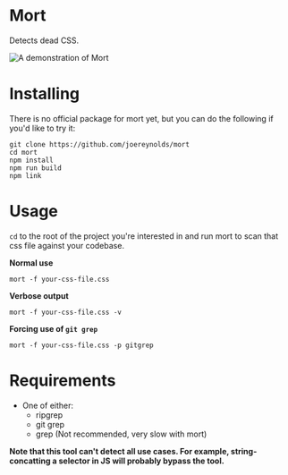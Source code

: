 # Mort

Detects dead CSS.

![A demonstration of Mort](https://i.imgur.com/7qgUYpj.gif)

# Installing

There is no official package for mort yet, but you can do the following if you'd like to try it:

```
git clone https://github.com/joereynolds/mort
cd mort
npm install
npm run build
npm link
```

# Usage

`cd` to the root of the project you're interested in and run mort to scan that css file against your codebase.

**Normal use**
```
mort -f your-css-file.css
```

**Verbose output**
```
mort -f your-css-file.css -v
```

**Forcing use of `git grep`**
```
mort -f your-css-file.css -p gitgrep
```

# Requirements

- One of either:
    - ripgrep
    - git grep
    - grep (Not recommended, very slow with mort)


**Note that this tool can't detect all use cases. For example, string-concatting a selector in JS will probably bypass the tool.**
